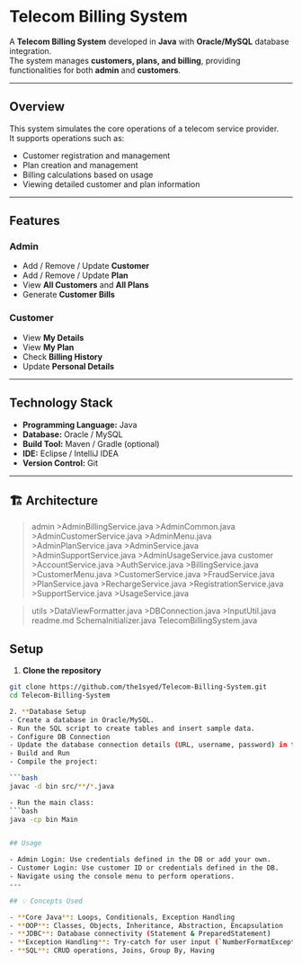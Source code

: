 # Telecom Billing System

A **Telecom Billing System** developed in **Java** with **Oracle/MySQL** database integration.  
The system manages **customers, plans, and billing**, providing functionalities for both **admin** and **customers**.

---

## Overview
This system simulates the core operations of a telecom service provider.  
It supports operations such as:
- Customer registration and management
- Plan creation and management
- Billing calculations based on usage
- Viewing detailed customer and plan information

---

## Features

### Admin
- Add / Remove / Update **Customer**
- Add / Remove / Update **Plan**
- View **All Customers** and **All Plans**
- Generate **Customer Bills**

### Customer
- View **My Details**
- View **My Plan**
- Check **Billing History**
- Update **Personal Details**

---

## Technology Stack
- **Programming Language:** Java
- **Database:** Oracle / MySQL
- **Build Tool:** Maven / Gradle (optional)
- **IDE:** Eclipse / IntelliJ IDEA
- **Version Control:** Git

---
## 🏗️ Architecture  

>admin
    >AdminBillingService.java
    >AdminCommon.java
    >AdminCustomerService.java
    >AdminMenu.java
    >AdminPlanService.java
    >AdminService.java
    >AdminSupportService.java
    >AdminUsageService.java
>customer
    >AccountService.java
    >AuthService.java
    >BillingService.java
    >CustomerMenu.java
    >CustomerService.java
    >FraudService.java
    >PlanService.java
    >RechargeService.java
    >RegistrationService.java
    >SupportService.java
    >UsageService.java

>utils
    >DataViewFormatter.java
    >DBConnection.java
    >InputUtil.java
>readme.md
>SchemaInitializer.java
>TelecomBillingSystem.java

## Setup

1. **Clone the repository**
```bash
git clone https://github.com/the1syed/Telecom-Billing-System.git
cd Telecom-Billing-System

2. **Database Setup
- Create a database in Oracle/MySQL.
- Run the SQL script to create tables and insert sample data.
- Configure DB Connection
- Update the database connection details (URL, username, password) in the DB connection class.
- Build and Run
- Compile the project:

```bash
javac -d bin src/**/*.java

- Run the main class:
```bash
java -cp bin Main


## Usage

- Admin Login: Use credentials defined in the DB or add your own.
- Customer Login: Use customer ID or credentials defined in the DB.
- Navigate using the console menu to perform operations.
---

## 💡 Concepts Used  

- **Core Java**: Loops, Conditionals, Exception Handling  
- **OOP**: Classes, Objects, Inheritance, Abstraction, Encapsulation  
- **JDBC**: Database connectivity (Statement & PreparedStatement)  
- **Exception Handling**: Try-catch for user input (`NumberFormatException`, `SQLException`)  
- **SQL**: CRUD operations, Joins, Group By, Having  


